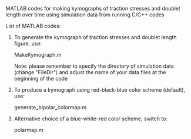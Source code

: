 MATLAB codes for making kymographs of traction stresses and doublet length over time using simulation data from running C/C++ codes

List of MATLAB codes:
1. To generate the kymograph of traction stresses and doublet length figure, use:

    MakeKymograph.m

    Note: please remember to specify the directory of simulation data (change "FileDir") and adjust the name of your data files at the beginning of the code

2. To produce a kymograph using red-black-blue color scheme (default), use:

    generate_bipolar_colormap.m

3. Alternative choice of a blue-white-red color scheme, switch to:

    polarmap.m

   
